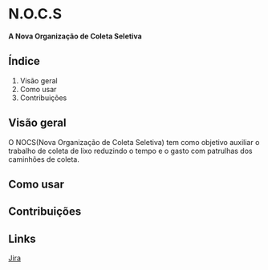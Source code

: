 # N.O.C.S
**A Nova Organização de Coleta Seletiva**


## **Índice**
1. Visão geral
2. Como usar
3. Contribuições

## Visão geral 

O NOCS(Nova Organização de Coleta Seletiva) tem como objetivo auxiliar o trabalho de coleta de lixo reduzindo o tempo e o gasto com patrulhas dos caminhões de coleta.

## Como usar


## Contribuições

## Links

<a href="https://nocs-fds.atlassian.net/jira/software/projects/NOCS/boards/1" target="_blank">Jira</a>

